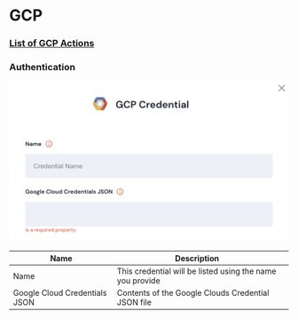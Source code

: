 # GCP

### [List of GCP Actions](action\_gcp/)

### Authentication

![Information needed to onboard GCP connector](<../../../.gitbook/assets/Screen Shot 2022-06-15 at 8.17.44 PM.png>)

<table><thead><tr><th>Name</th><th>Description</th><th data-hidden></th></tr></thead><tbody><tr><td>Name</td><td>This credential will be listed using the name you provide</td><td></td></tr><tr><td>Google Cloud Credentials JSON</td><td>Contents of the Google Clouds Credential JSON file</td><td></td></tr></tbody></table>
